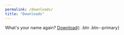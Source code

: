 ```yaml
---
permalink: /downloads/
title: "Downloads"
---
```


What's your name again? [Download](https://github.com/calebolson123/WhatsYourName/raw/main/WhatsYourName/app/release/app-release.apk){: .btn .btn--primary}